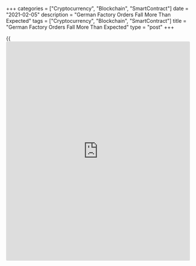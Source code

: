 +++
categories = ["Cryptocurrency", "Blockchain", "SmartContract"]
date = "2021-02-05"
description = "German Factory Orders Fall More Than Expected"
tags = ["Cryptocurrency", "Blockchain", "SmartContract"]
title = "German Factory Orders Fall More Than Expected"
type = "post"
+++

{{<iframe id="large-banner" src="https://www.bounty.group/#slide=4.0" width="100%" height="600" scrolling="no" style="border: 0px solid rgb(216, 221, 230); border-radius: 3px;">}}

Germany's factory orders declined more than expected in December, data
from Destatis revealed Friday.

Orders were down 1.9 percent on month, reversing a 2.7 percent rise in
November and was also bigger than the economists' forecast of -1
percent.

Domestic orders decreased 0.9 percent and foreign orders declined 2.6
percent in December.

Excluding major orders, real new orders in manufacturing were 2.0
percent lower than in the previous month.

On a yearly basis, industrial orders growth eased to 6.4 percent from
6.7 percent in the previous month.

Real turnover in manufacturing advanced 1.9 percent month-on-month in
December after rising 1.1 percent in November.

For comments and feedback [contact](https://www.playgroundfx.com/contact/): editorial@rtt[news](https://www.letsplayfx.com/blog/forex-news-website/).com

[Economic News][1]

 **What parts of the world are seeing the best (and worst) economic
performances lately? Click[here][2] to check out our [Econ Scorecard][2]
and find out! See up-to-the-moment [ranking](https://www.playgroundfx.com/blog/crypto-exchange-ranking/)s for the best and worst
performers in [GDP][2], [unemployment rate][3], [inflation][4] and much
more.**

   1. www.rtt[news](https://www.letsplayfx.com/blog/forex-news-website/).com/Content/EconomicNews.aspx
   2. www.rtt[news](https://www.letsplayfx.com/blog/forex-news-website/).com/economic-scorecard/world-rank/GDP/highest-performance.aspx
   3. www.rtt[news](https://www.letsplayfx.com/blog/forex-news-website/).com/economic-scorecard/world-rank/unemployment-rate/lowest-performance.aspx
   4. www.rtt[news](https://www.letsplayfx.com/blog/forex-news-website/).com/economic-scorecard/world-rank/CPI/highest-performance.aspx